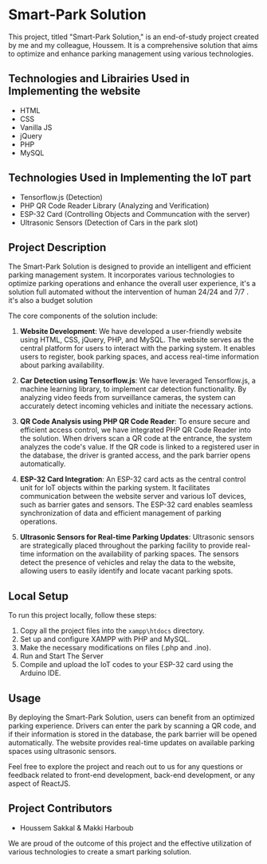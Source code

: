 # Smart-Park Solution

This project, titled "Smart-Park Solution," is an end-of-study project created by me and my colleague, Houssem. It is a comprehensive solution that aims to optimize and enhance parking management using various technologies.

## Technologies and Librairies Used in Implementing the website
- HTML
- CSS
- Vanilla JS
- jQuery
- PHP
- MySQL

## Technologies Used in Implementing the IoT part

- Tensorflow.js (Detection)
- PHP QR Code Reader Library (Analyzing and Verification)
- ESP-32 Card (Controlling Objects and Communcation with the server)
- Ultrasonic Sensors (Detection of Cars in the park slot)

## Project Description
The Smart-Park Solution is designed to provide an intelligent and efficient parking management system. It incorporates various technologies to optimize parking operations and enhance the overall user experience, it's a solution full automated without the intervention of human 
24/24 and 7/7 . it's also a budget solution

The core components of the solution include:

1. **Website Development**: We have developed a user-friendly website using HTML, CSS, jQuery, PHP, and MySQL. The website serves as the central platform for users to interact with the parking system. It enables users to register, book parking spaces, and access real-time information about parking availability.

2. **Car Detection using Tensorflow.js**: We have leveraged Tensorflow.js, a machine learning library, to implement car detection functionality. By analyzing video feeds from surveillance cameras, the system can accurately detect incoming vehicles and initiate the necessary actions.

3. **QR Code Analysis using PHP QR Code Reader**: To ensure secure and efficient access control, we have integrated PHP QR Code Reader into the solution. When drivers scan a QR code at the entrance, the system analyzes the code's value. If the QR code is linked to a registered user in the database, the driver is granted access, and the park barrier opens automatically.

4. **ESP-32 Card Integration**: An ESP-32 card acts as the central control unit for IoT objects within the parking system. It facilitates communication between the website server and various IoT devices, such as barrier gates and sensors. The ESP-32 card enables seamless synchronization of data and efficient management of parking operations.

5. **Ultrasonic Sensors for Real-time Parking Updates**: Ultrasonic sensors are strategically placed throughout the parking facility to provide real-time information on the availability of parking spaces. The sensors detect the presence of vehicles and relay the data to the website, allowing users to easily identify and locate vacant parking spots.
## Local Setup
To run this project locally, follow these steps:
1. Copy all the project files into the `xampp\htdocs` directory.
2. Set up and configure XAMPP with PHP and MySQL.
3. Make the necessary modifications on files (.php and .ino).
4. Run and Start The Server
5. Compile and upload the IoT codes to your ESP-32 card using the Arduino IDE.

## Usage
By deploying the Smart-Park Solution, users can benefit from an optimized parking experience. Drivers can enter the park by scanning a QR code, and if their information is stored in the database, the park barrier will be opened automatically. The website provides real-time updates on available parking spaces using ultrasonic sensors.

Feel free to explore the project and reach out to us for any questions or feedback related to front-end development, back-end development, or any aspect of ReactJS.

## Project Contributors
- Houssem Sakkal & Makki Harboub


We are proud of the outcome of this project and the effective utilization of various technologies to create a smart parking solution.
